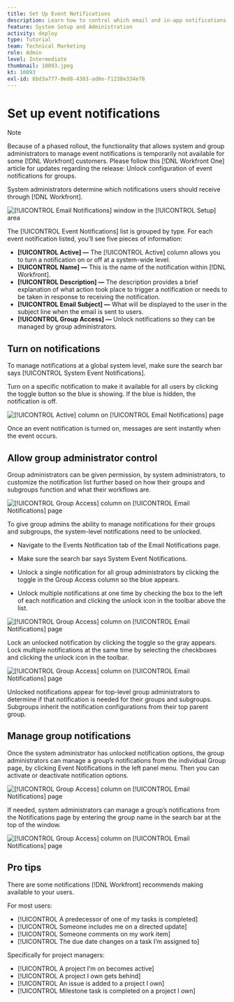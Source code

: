 ```yaml
---
title: Set Up Event Notifications
description: Learn how to control which email and in-app notifications users receive by managing event notifications.
feature: System Setup and Administration
activity: deploy
type: Tutorial
team: Technical Marketing
role: Admin
level: Intermediate
thumbnail: 10093.jpeg
kt: 10093
exl-id: 6bd3a777-0ed8-4383-ad8e-f1238e334e78
---
```

<!---
this has the same content as the system administrator notification setup and mangement section of the email and inapp notificiations learning path
--->

<!---
add URL link in the note at the top of the LP
--->

# Set up event notifications

>[!NOTE]
>
>Because of a phased rollout, the functionality that allows system and group administrators to manage event notifications is temporarily not available for some [!DNL Workfront] customers. Please follow this [!DNL Workfront One] article for updates regarding the release: Unlock configuration of event notifications for groups.

System administrators determine which notifications users should receive through [!DNL Workfront].

![[!UICONTROL Email Notifications] window in the [!UICONTROL Setup] area](assets/admin-fund-notifications-1.png)

The [!UICONTROL Event Notifications] list is grouped by type. For each event notification listed, you’ll see five pieces of information:

* **[!UICONTROL Active] —** The [!UICONTROL Active] column allows you to turn a notification on or off at a system-wide level.
* **[!UICONTROL Name] —** This is the name of the notification within [!DNL Workfront].
* **[!UICONTROL Description] —** The description provides a brief explanation of what action took place to trigger a notification or needs to be taken in response to receiving the notification.
* **[!UICONTROL Email Subject] —** What will be displayed to the user in the subject line when the email is sent to users.
* **[!UICONTROL Group Access] —** Unlock notifications so they can be managed by group administrators. 

## Turn on notifications

To manage notifications at a global system level, make sure the search bar says [!UICONTROL System Event Notifications]. 

Turn on a specific notification to make it available for all users by clicking the toggle button so the blue is showing. If the blue is hidden, the notification is off.

![[!UICONTROL Active] column on [!UICONTROL Email Notifications] page](assets/admin-fund-notifications-2.png)

Once an event notification is turned on, messages are sent instantly when the event occurs.

## Allow group administrator control

Group administrators can be given permission, by system administrators, to customize the notification list further based on how their groups and subgroups function and what their workflows are.

![[!UICONTROL Group Access] column on [!UICONTROL Email Notifications] page](assets/ganotifications_01.png)

To give group admins the ability to manage notifications for their groups and subgroups, the system-level notifications need to be unlocked.

* Navigate to the Events Notification tab of the Email Notifications page. 

* Make sure the search bar says System Event Notifications. 

* Unlock a single notification for all group administrators by clicking the toggle in the Group Access column so the blue appears. 

* Unlock multiple notifications at one time by checking the box to the left of each notification and clicking the unlock icon in the toolbar above the list. 

![[!UICONTROL Group Access] column on [!UICONTROL Email Notifications] page](assets/ganotifications_02.png)

Lock an unlocked notification by clicking the toggle so the gray appears. Lock multiple notifications at the same time by selecting the checkboxes and clicking the unlock icon in the toolbar. 

![[!UICONTROL Group Access] column on [!UICONTROL Email Notifications] page](assets/ganotifications_03.png)

Unlocked notifications appear for top-level group administrators to determine if that notification is needed for their groups and subgroups. Subgroups inherit the notification configurations from their top parent group. ﻿


## Manage group notifications

Once the system administrator has unlocked notification options, the group administrators can manage a group’s notifications from the individual Group page, by clicking Event Notifications in the left panel menu. Then you can activate or deactivate notification options.

![[!UICONTROL Group Access] column on [!UICONTROL Email Notifications] page](assets/managegroupnotifications_01.png)

If needed, system administrators can manage a group’s notifications from the Notifications page by entering the group name in the search bar at the top of the window.

![[!UICONTROL Group Access] column on [!UICONTROL Email Notifications] page](assets/managegroupnotifications_02.png)

## Pro tips

There are some notifications [!DNL Workfront] recommends making available to your users.

For most users:

* [!UICONTROL A predecessor of one of my tasks is completed]
* [!UICONTROL Someone includes me on a directed update]
* [!UICONTROL Someone comments on my work item]
* [!UICONTROL The due date changes on a task I’m assigned to]
 

Specifically for project managers:

* [!UICONTROL A project I’m on becomes active]
* [!UICONTROL A project I own gets behind]
* [!UICONTROL An issue is added to a project I own]
* [!UICONTROL Milestone task is completed on a project I own]

<!---
learn more URLs
--->
